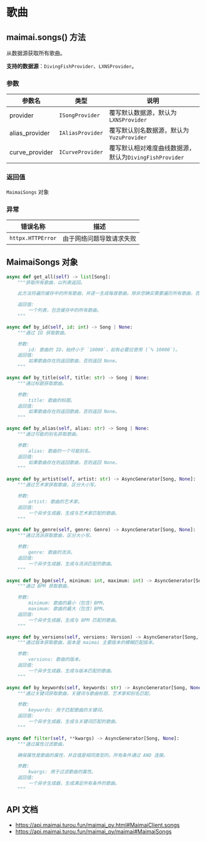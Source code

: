 # 歌曲

## maimai.songs() 方法

从数据源获取所有歌曲。

**支持的数据源**：`DivingFishProvider`、`LXNSProvider`。

### 参数

| 参数名         | 类型             | 说明                                                  |
|----------------|------------------|-----------------------------------------------------|
| provider       | `ISongProvider`  | 覆写默认数据源，默认为 `LXNSProvider`                  |
| alias_provider | `IAliasProvider` | 覆写默认别名数据源，默认为 `YuzuProvider`              |
| curve_provider | `ICurveProvider` | 覆写默认相对难度曲线数据源，默认为`DivingFishProvider` |

### 返回值

`MaimaiSongs` 对象

### 异常

| 错误名称          | 描述                     |
|-------------------|------------------------|
| `httpx.HTTPError` | 由于网络问题导致请求失败 |

## MaimaiSongs 对象

```python
async def get_all(self) -> list[Song]:
    """获取所有歌曲，以列表返回。

    此方法将遍历缓存中的所有歌曲，并逐一生成每首歌曲。除非您确实需要遍历所有歌曲，否则应使用 `by_id` 或 `filter` 方法代替。

    返回值:
        一个列表，包含缓存中的所有歌曲。
    """

async def by_id(self, id: int) -> Song | None:
    """通过 ID 获取歌曲。

    参数:
        id: 歌曲的 ID，始终小于 `10000`，如有必要应使用 (`% 10000`)。
    返回值:
        如果歌曲存在则返回歌曲，否则返回 None。
    """

async def by_title(self, title: str) -> Song | None:
    """通过标题获取歌曲。

    参数:
        title: 歌曲的标题。
    返回值:
        如果歌曲存在则返回歌曲，否则返回 None。
    """

async def by_alias(self, alias: str) -> Song | None:
    """通过可能的别名获取歌曲。

    参数:
        alias: 歌曲的一个可能别名。
    返回值:
        如果歌曲存在则返回歌曲，否则返回 None。
    """

async def by_artist(self, artist: str) -> AsyncGenerator[Song, None]:
    """通过艺术家获取歌曲，区分大小写。

    参数:
        artist: 歌曲的艺术家。
    返回值:
        一个异步生成器，生成与艺术家匹配的歌曲。
    """

async def by_genre(self, genre: Genre) -> AsyncGenerator[Song, None]:
    """通过流派获取歌曲，区分大小写。

    参数:
        genre: 歌曲的流派。
    返回值:
        一个异步生成器，生成与流派匹配的歌曲。
    """

async def by_bpm(self, minimum: int, maximum: int) -> AsyncGenerator[Song, None]:
    """通过 BPM 获取歌曲。

    参数:
        minimum: 歌曲的最小（包含）BPM。
        maximum: 歌曲的最大（包含）BPM。
    返回值:
        一个异步生成器，生成与 BPM 匹配的歌曲。
    """

async def by_versions(self, versions: Version) -> AsyncGenerator[Song, None]:
    """通过版本获取歌曲，版本是 maimai 主要版本的模糊匹配版本。

    参数:
        versions: 歌曲的版本。
    返回值:
        一个异步生成器，生成与版本匹配的歌曲。
    """

async def by_keywords(self, keywords: str) -> AsyncGenerator[Song, None]:
    """通过关键词获取歌曲，关键词与歌曲标题、艺术家和别名匹配。

    参数:
        keywords: 用于匹配歌曲的关键词。
    返回值:
        一个异步生成器，生成与关键词匹配的歌曲。
    """

async def filter(self, **kwargs) -> AsyncGenerator[Song, None]:
    """通过属性过滤歌曲。

    确保属性是歌曲的属性，并且值是相同类型的。所有条件通过 AND 连接。

    参数:
        kwargs: 用于过滤歌曲的属性。
    返回值:
        一个异步生成器，生成满足所有条件的歌曲。
    """
```

## API 文档

- https://api.maimai.turou.fun/maimai_py.html#MaimaiClient.songs
- https://api.maimai.turou.fun/maimai_py/maimai#MaimaiSongs
